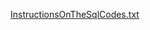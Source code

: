 [InstructionsOnTheSqlCodes.txt](https://github.com/user-attachments/files/18156287/InstructionsOnTheSqlCodes.txt)
